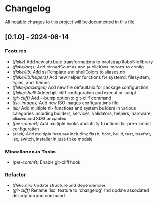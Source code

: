 # Changelog

All notable changes to this project will be documented in this file.

## [0.1.0] - 2024-06-14

### Features

- _(flake)_ Add new attribute transformations to bootstrap RoboNix library
- _(flake/args)_ Add pinnedSources and publicKeys imports to config
- _(flake/lib)_ Add sslTemplate and shellColors to aliases.nix
- _(flake/lib/helpers)_ Add new helper functions for systemd, filesystem, types, and themes
- _(flake/packages)_ Add new file default.nix for package configuration
- _(flake/shell)_ Added git-cliff configuration and execution script
- _(git-cliff)_ Add --bump option to git-cliff command
- _(iso-images)_ Add new ISO images configurations file
- _(lib)_ Add multiple nix functions and system builders in various categories including builders, services, validators, helpers, hardware, aliases and XDG templates
- _(pre-commit)_ Add multiple hooks and utility functions for pre-commit configuration
- _(shell)_ Add multiple features including flash, boot, build, test, treefmt, iso, switch, installer in just-flake module

### Miscellaneous Tasks

- _(pre-commit)_ Enable git-cliff hook

### Refactor

- _(flake.nix)_ Update structure and dependencies
- _(git-cliff)_ Rename 'iso' feature to 'changelog' and update associated description and command

<!-- generated by git-cliff -->
